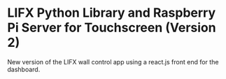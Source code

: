 # LIFX Python Library and Raspberry Pi Server for Touchscreen (Version 2)

New version of the LIFX wall control app using a react.js front end for the dashboard.
